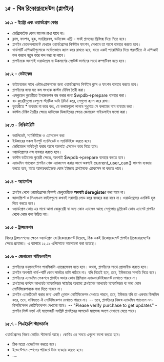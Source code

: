 ## ১৫ - থিম রিকোয়ারমেন্টস (প্লাগইন)

### ১৫.১ - ইন্ট্রো এবং ওয়ার্ডপ্রেস কোর

- ডেপ্রিকেটেড কোন ফাংশন রাখা যাবে না।
- ক্লাস, ফাংশন, হুক, ভ্যারিয়েবল, ডাটাবেজ এন্ট্রি - সবই প্লাগনের প্রিফিক্স দিয়ে নিতে হবে।
- প্লাগইন ডেভেলপমেন্টে যেখানে ওয়ার্ডপ্রেসের বিল্টইন ফাংশন, সেখানে তা আগে ব্যবহার করতে হবে।
- থার্ডপার্টি এপিআইগুলোকে সর্বোতভাবে ক্যাস করে রাখতে হবে, যাতে একই প্যারামিটার দিয়ে পরবর্তীতে ঐ এপিআই কল করলে নতুন করে কল করা না লাগে।
- প্লাগইনকে অবশ্যই ওয়ার্ডপ্রেস বা উকমার্সের লেটেস্ট ভার্সনের সাথে কম্পাটিবল হতে হবে।

### ১৫.২ - ডেটাবেজ 

- ডাটাবেজের সাথে এন্টারএ্যাকশনের জন্য ওয়ার্ডপ্রেসের বিল্টইন ক্লাস ও ফাংশন ব্যবহার করতে হবে।
- প্লাগইনের জন্য যত কম সংখ্যক কাস্টম টেবিল তৈরী করা।
- এসকুয়েল কুয়েরীতে ইনজেকশন বন্ধ করার জন্য $wpdb->prepare ব্যবহার করা।
- বড় কুয়েরীগুলো যেগুলো স্ট্যাটিক ডাটা রিটার্ন করে, সেগুলো ক্যাস করে রাখা।
- কুয়েরীতে * ব্যবহার না করে বরং, যে কলামগুলো লাগবে শুধুমাত্র সে কলামের নাম ব্যবহার করা।
- কাস্টম টেবিল তৈরীর ক্ষেত্রে ডাটাবেক ডিজাইনের ক্ষেত্রে জেনারেল গাইডলাইন ফলো করা।

### ১৫.৩ - সিকিউরিটি

- ভ্যালিডেট, স্যানিটাইজ ও এ্যাসকেপ করা
- ইউজারের সকল ইনপুট ভ্যালিডেট ও স্যানিটাইজ করতে হবে।
- ভেরিয়েবল আউটপুট করার আগে অবশ্যই এসকেপ করে নিতে হবে।
- ওয়ার্ডপ্রেসের নন্স ব্যবহার করতে হবে।
- কাস্টম ডাটাবেজ কুয়েরী ক্ষেত্রে, অবশ্যই $wpdb->prepare ব্যবহার করতে হবে।
- এ্যাডমিন প্যানেলে প্লাগইন পেজ এ্যাকসেস করার আগে অবশ্যই current_user_can() ফাংশন ব্যবহার করতে হবে, যাতে আনঅথরাইজড কোন ইউজার প্লাগইনকে এ্যাকসেস না করতে পারে।

### ১৫.৪ - অ্যাসেটস

- প্লাগইন থেকে ওয়ার্ডপ্রেসের ডিফল্ট জেকুয়েরীকে **অবশ্যই deregister** করা যাবে না।
- জাভাস্ক্রিপ্ট ও সিএসএস ফাইলগুলো কখনই সরাসরি লোড করে ব্যবহার করা যাবে না। ওয়ার্ডপ্রেসের এনকিউ হুক দিয়ে করতে হবে।
- ওয়ার্ডপ্রেস কোর এর সাথে আসা জেকুয়েরী বা অন্য কোন এ্যাসেস আছে সেগুলোর ডুপ্লিকেট কোন এ্যাসেট প্লাগইন থেকে লোড করা উচিত নয়।

### ১৫.৫ - ট্রান্সলেশন

থিমের  ট্রান্সলেশনের ক্ষেত্রে ওয়ার্ডপ্রেস যে রিকোয়ারমেন্ট দিয়েছে, ঠিক একই রিকোয়ারমেন্ট প্লাগইন রিকোয়ারমেন্টের ক্ষেত্রে প্রযোজ্য। এ ব্যাপারে ১২.১১ এপিসোডে আলোচনা করা হয়েছে।

### ১৫.৬ - জেনারেল গাইডলাইন্স

- প্লাগইনের ডকুমেন্টেশন পাবলিকলি এ্যাক্সেসেবল হতে হবে। অথবা, প্লাগইনের সাথে প্রোভাইড করতে হবে।
- প্লাগইন অবশ্যই থার্ড-পার্টি কোন সার্ভারে ডাটা পাঠাবে না। যদি নিতেই হবে, তবে, ইউজারের সম্মতি নিতে হবে।
- প্লাগইনের এ্যাডমিন সেকশনে প্লাগইন অথার কোন প্রিমিয়াম এ্যাডভারটাইজমেন্ট দেখাতে পারবে না।
- প্লাগইনের কাস্টম আপডেট ম্যাকানিজম সাইটের অন্যান্য প্লাগইনের আপডেট ম্যাকানিজম বা অন্য কোন নোটিফিকেশনকে বাধা দিতে পারবে না।
- প্লাগইন এ্যাকটিভেট করার জন্য একটি গ্লোবাল নোটিফিকেশন দেখাতে পারবে, তবে, ইউজার যদি তা একবার ডিসমিস করে, তবে, ভবিষ্যতে ঐ নোটিফিকেশন দেখাতে পারবে না।
	-- তবে, প্লাগইনের নিজস্ব এ্যাডমিন প্যানেলে নন-ডিসমিসেবল নোটিফিকেশন দেখানো যাবে।
	-- "Please verify purchase to get updates" - প্লাগইন লিস্ট ফর্মে এই ম্যাসেজটি সংশ্লিষ্ট প্লাগইনের আপডেট ম্যাসেজ অংশে দেখানো যেতে পারে।

### ১৫.৭ - পিএইচপি স্ট্যান্ডার্ডস

ওয়ার্ডপ্রেসের নিজস্ব কোডিং স্ট্যান্ডার্ড আছে। কোডিং এর সময়ে এগুলো ফলো করতে হবে।

- ঠিক মতো এন্ডেটেশন করতে হবে।
- ইন্ডেন্টেশনে স্পেসের পরিবর্তে ট্যাব ব্যবহার করতে হবে।
- ....
